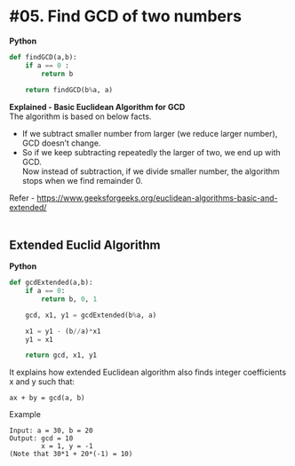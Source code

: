 # #05. Find GCD of two numbers

**Python**
```python
def findGCD(a,b):
    if a == 0 : 
        return b  
      
    return findGCD(b%a, a) 
```

**Explained - Basic Euclidean Algorithm for GCD**<br>
The algorithm is based on below facts.

- If we subtract smaller number from larger (we reduce larger number), GCD doesn’t change. 
- So if we keep subtracting repeatedly the larger of two, we end up with GCD. <br>
Now instead of subtraction, if we divide smaller number, the algorithm stops when we find remainder 0.<br>

Refer - <a href="https://www.geeksforgeeks.org/euclidean-algorithms-basic-and-extended/">https://www.geeksforgeeks.org/euclidean-algorithms-basic-and-extended/</a><br>
<br>

## Extended Euclid Algorithm

**Python**
```python
def gcdExtended(a,b):
    if a == 0:
        return b, 0, 1

    gcd, x1, y1 = gcdExtended(b%a, a)

    x1 = y1 - (b//a)*x1
    y1 = x1

    return gcd, x1, y1
```

It explains how extended Euclidean algorithm also finds integer coefficients x and y such that:
```
ax + by = gcd(a, b) 
```

Example
```
Input: a = 30, b = 20
Output: gcd = 10
        x = 1, y = -1
(Note that 30*1 + 20*(-1) = 10)
```


